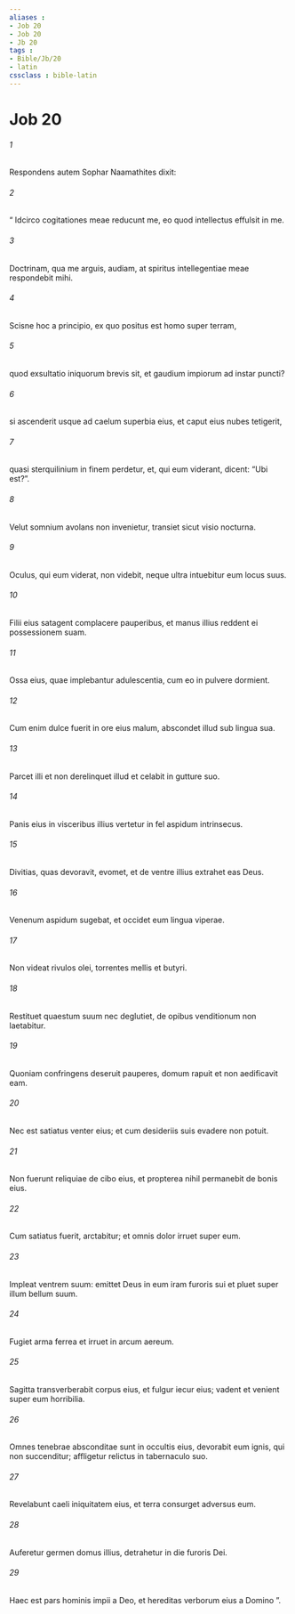 ```yaml
---
aliases : 
- Job 20
- Job 20
- Jb 20
tags : 
- Bible/Jb/20
- latin
cssclass : bible-latin
---
```


# Job 20

###### 1
Respondens autem Sophar Naamathites dixit:
###### 2
“ Idcirco cogitationes meae reducunt me, eo quod intellectus effulsit in me.
###### 3
Doctrinam, qua me arguis, audiam, at spiritus intellegentiae meae respondebit mihi.
###### 4
Scisne hoc a principio, ex quo positus est homo super terram,
###### 5
quod exsultatio iniquorum brevis sit, et gaudium impiorum ad instar puncti?
###### 6
si ascenderit usque ad caelum superbia eius, et caput eius nubes tetigerit,
###### 7
quasi sterquilinium in finem perdetur, et, qui eum viderant, dicent: “Ubi est?”.
###### 8
Velut somnium avolans non invenietur, transiet sicut visio nocturna.
###### 9
Oculus, qui eum viderat, non videbit, neque ultra intuebitur eum locus suus.
###### 10
Filii eius satagent complacere pauperibus, et manus illius reddent ei possessionem suam.
###### 11
Ossa eius, quae implebantur adulescentia, cum eo in pulvere dormient.
###### 12
Cum enim dulce fuerit in ore eius malum, abscondet illud sub lingua sua.
###### 13
Parcet illi et non derelinquet illud et celabit in gutture suo.
###### 14
Panis eius in visceribus illius vertetur in fel aspidum intrinsecus.
###### 15
Divitias, quas devoravit, evomet, et de ventre illius extrahet eas Deus.
###### 16
Venenum aspidum sugebat, et occidet eum lingua viperae.
###### 17
Non videat rivulos olei, torrentes mellis et butyri.
###### 18
Restituet quaestum suum nec deglutiet, de opibus venditionum non laetabitur.
###### 19
Quoniam confringens deseruit pauperes, domum rapuit et non aedificavit eam.
###### 20
Nec est satiatus venter eius; et cum desideriis suis evadere non potuit.
###### 21
Non fuerunt reliquiae de cibo eius, et propterea nihil permanebit de bonis eius.
###### 22
Cum satiatus fuerit, arctabitur; et omnis dolor irruet super eum.
###### 23
Impleat ventrem suum: emittet Deus in eum iram furoris sui et pluet super illum bellum suum.
###### 24
Fugiet arma ferrea et irruet in arcum aereum.
###### 25
Sagitta transverberabit corpus eius, et fulgur iecur eius; vadent et venient super eum horribilia.
###### 26
Omnes tenebrae absconditae sunt in occultis eius, devorabit eum ignis, qui non succenditur; affligetur relictus in tabernaculo suo.
###### 27
Revelabunt caeli iniquitatem eius, et terra consurget adversus eum.
###### 28
Auferetur germen domus illius, detrahetur in die furoris Dei.
###### 29
Haec est pars hominis impii a Deo, et hereditas verborum eius a Domino ”.
